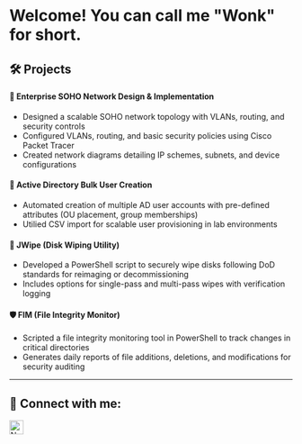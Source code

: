 <h1>Welcome! You can call me "Wonk" for short. <br/></h1>

## 🛠️ Projects
#### **🔌 Enterprise SOHO Network Design & Implementation**
- Designed a scalable SOHO network topology with VLANs, routing, and security controls
- Configured VLANs, routing, and basic security policies using Cisco Packet Tracer
- Created network diagrams detailing IP schemes, subnets, and device configurations

#### **👥 Active Directory Bulk User Creation**
- Automated creation of multiple AD user accounts with pre-defined attributes (OU placement, group memberships)
- Utilied CSV import for scalable user provisioning in lab environments

#### **📁 JWipe (Disk Wiping Utility)**
- Developed a PowerShell script to securely wipe disks following DoD standards for reimaging or decommissioning
- Includes options for single-pass and multi-pass wipes with verification logging

#### **🛡️ FIM (File Integrity Monitor)**
- Scripted a file integrity monitoring tool in PowerShell to track changes in critical directories
- Generates daily reports of file additions, deletions, and modifications for security auditing
---


<h2> 🤳 Connect with me:</h2>

[<img align="left" alt="Nwankwo-Ikechi Kanu Nwankwo | LinkedIn" width="25px" src="https://cdn.jsdelivr.net/npm/simple-icons@v3/icons/linkedin.svg" />][linkedin]

[linkedin]: https://www.linkedin.com/in/nwankwo-ikechi-kanu-nwankwo-a75112187
<!--
**nwankwo-ikechi/nwankwo-ikechi** is a ✨ _special_ ✨ repository because its `README.md` (this file) appears on your GitHub profile.

Here are some ideas to get you started:

- 🔭 I’m currently working on ...
- 🌱 I’m currently learning ...
- 👯 I’m looking to collaborate on ...
- 🤔 I’m looking for help with ...
- 💬 Ask me about ...
- 📫 How to reach me: ...
- 😄 Pronouns: ...
- ⚡ Fun fact: ...
-->
